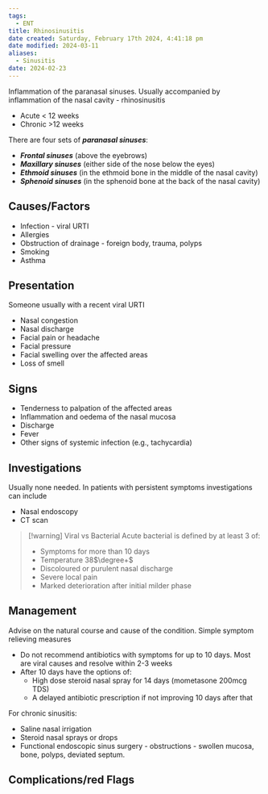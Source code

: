 ```yaml
---
tags:
  - ENT
title: Rhinosinusitis
date created: Saturday, February 17th 2024, 4:41:18 pm
date modified: 2024-03-11
aliases:
  - Sinusitis
date: 2024-02-23
---
```

Inflammation of the paranasal sinuses. Usually accompanied by inflammation of the nasal cavity - rhinosinusitis 

- Acute < 12 weeks
- Chronic >12 weeks

There are four sets of **_paranasal sinuses_**:

- **_Frontal sinuses_** (above the eyebrows)
- **_Maxillary sinuses_** (either side of the nose below the eyes)
- **_Ethmoid sinuses_** (in the ethmoid bone in the middle of the nasal cavity)
- **_Sphenoid sinuses_** (in the sphenoid bone at the back of the nasal cavity)

## Causes/Factors

- Infection - viral URTI
- Allergies
- Obstruction of drainage - foreign body, trauma, polyps
- Smoking
- Asthma


## Presentation

Someone usually with a recent viral URTI
- Nasal congestion
- Nasal discharge
- Facial pain or headache
- Facial pressure
- Facial swelling over the affected areas
- Loss of smell

## Signs

- Tenderness to palpation of the affected areas
- Inflammation and oedema of the nasal mucosa
- Discharge
- Fever
- Other signs of systemic infection (e.g., tachycardia)

## Investigations

Usually none needed. In patients with persistent symptoms investigations can include
- Nasal endoscopy
- CT scan

> [!warning] Viral vs Bacterial
>Acute bacterial is defined by at least 3 of:
>- Symptoms for more than 10 days
>- Temperature 38$\degree+$ 
>- Discoloured or purulent nasal discharge
>- Severe local pain
> - Marked deterioration after initial milder phase 

## Management

Advise on the natural course and cause of the condition. Simple symptom relieving measures

- Do not recommend antibiotics with symptoms for up to 10 days. Most are viral causes and resolve within 2-3 weeks
- After 10 days have the options of:
	- High dose steroid nasal spray for 14 days (mometasone 200mcg TDS)
	- A delayed antibiotic prescription if not improving 10 days after that

For chronic sinusitis: 
- Saline nasal irrigation 
- Steroid nasal sprays or drops
- Functional endoscopic sinus surgery - obstructions - swollen mucosa, bone, polyps, deviated septum. 

## Complications/red Flags
